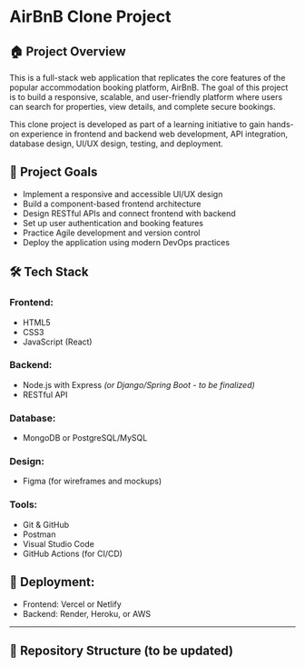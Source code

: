 # AirBnB Clone Project

## 🏠 Project Overview

This is a full-stack web application that replicates the core features of the popular accommodation booking platform, AirBnB. The goal of this project is to build a responsive, scalable, and user-friendly platform where users can search for properties, view details, and complete secure bookings.

This clone project is developed as part of a learning initiative to gain hands-on experience in frontend and backend web development, API integration, database design, UI/UX design, testing, and deployment.

## 🎯 Project Goals

- Implement a responsive and accessible UI/UX design
- Build a component-based frontend architecture
- Design RESTful APIs and connect frontend with backend
- Set up user authentication and booking features
- Practice Agile development and version control
- Deploy the application using modern DevOps practices

## 🛠 Tech Stack

### Frontend:
- HTML5
- CSS3
- JavaScript (React)

### Backend:
- Node.js with Express *(or Django/Spring Boot - to be finalized)*
- RESTful API

### Database:
- MongoDB or PostgreSQL/MySQL

### Design:
- Figma (for wireframes and mockups)

### Tools:
- Git & GitHub
- Postman
- Visual Studio Code
- GitHub Actions (for CI/CD)

## 🚀 Deployment:
- Frontend: Vercel or Netlify
- Backend: Render, Heroku, or AWS

---

## 📌 Repository Structure (to be updated)

